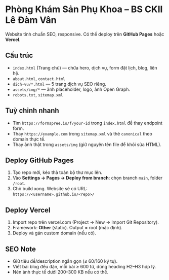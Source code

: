 # Phòng Khám Sản Phụ Khoa – BS CKII Lê Đàm Vân

Website tĩnh chuẩn SEO, responsive. Có thể deploy trên **GitHub Pages** hoặc **Vercel**.

## Cấu trúc
- `index.html` (Trang chủ) — chứa hero, dịch vụ, form đặt lịch, blog, liên hệ.
- `about.html`, `contact.html`
- `dich-vu/*.html` — 5 trang dịch vụ SEO riêng.
- `assets/img/*` — ảnh placeholder, logo, ảnh Open Graph.
- `robots.txt`, `sitemap.xml`

## Tuỳ chỉnh nhanh
- Tìm `https://formspree.io/f/your-id` trong `index.html` để thay endpoint form.
- Thay `https://example.com` trong `sitemap.xml` và thẻ `canonical` theo domain thực tế.
- Thay ảnh thật trong `assets/img` (giữ nguyên tên file để khỏi sửa HTML).

## Deploy GitHub Pages
1. Tạo repo mới, kéo thả toàn bộ thư mục lên.
2. Vào **Settings → Pages → Deploy from branch**: chọn branch `main`, folder `/root`.
3. Chờ build xong. Website sẽ có URL: `https://<username>.github.io/<repo>/`

## Deploy Vercel
1. Import repo trên vercel.com (Project → New → Import Git Repository).
2. Framework: **Other** (static). Output = root (mặc định).
3. Deploy và gán custom domain (nếu có).

## SEO Note
- Giữ tiêu đề/description ngắn gọn (≤ 60/160 ký tự).
- Viết bài blog đều đặn, mỗi bài ≥ 600 từ, dùng heading H2–H3 hợp lý.
- Nén ảnh thực tế dưới 200–300 KB nếu có thể.
